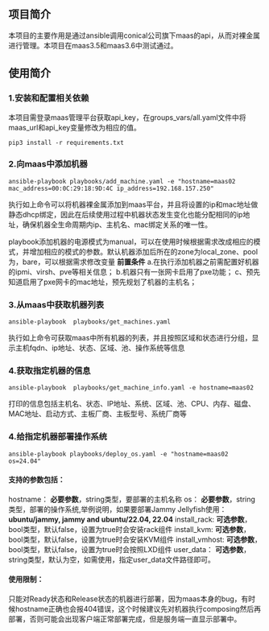 ## 项目简介
本项目的主要作用是通过ansible调用conical公司旗下maas的api，从而对裸金属进行管理。本项目在maas3.5和maas3.6中测试通过。

## 使用简介
### 1.安装和配置相关依赖
本项目需登录maas管理平台获取api_key，在groups_vars/all.yaml文件中将maas_url和api_key变量修改为相应的值。
```shell
pip3 install -r requirements.txt
```

### 2.向maas中添加机器
```shell
ansible-playbook playbooks/add_machine.yaml -e "hostname=maas02 mac_address=00:0C:29:18:9D:4C ip_address=192.168.157.250"
```
执行如上命令可以将机器裸金属添加到maas平台，并且将设置的ip和mac地址做静态dhcp绑定，因此在后续使用过程中机器状态发生变化也能分配相同的ip地址，确保机器全生命周期内ip、主机名、mac绑定关系的唯一性。

playbook添加机器的电源模式为manual，可以在使用时候根据需求改成相应的模式，并增加相应的模式的参数。默认机器添加后所在的zone为local_zone、pool为，bare，可以根据需求修改变量
**前置条件**
a.在执行添加机器之前需配置好机器的ipmi、virsh、pve等相关信息；
b.机器只有一张网卡启用了pxe功能；
c、预先知道启用了pxe网卡的mac地址，预先规划了机器的主机名；

### 3.从maas中获取机器列表
```shell
ansible-playbook  playbooks/get_machines.yaml
```
执行如上命令可获取maas中所有机器的列表，并且按照区域和状态进行分组，显示主机fqdn、ip地址、状态、区域、池、操作系统等信息

### 4.获取指定机器的信息
```shell
ansible-playbook  playbooks/get_machine_info.yaml -e hostname=maas02
```
打印的信息包括主机名、状态、IP地址、系统、区域、池、CPU、内存、磁盘、MAC地址、启动方式、主板厂商、主板型号、系统厂商等



### 4.给指定机器部署操作系统
```shell
ansible-playbook playbooks/deploy_os.yaml -e "hostname=maas02 os=24.04"
```
#### 支持的参数包括：
hostname：       **必要参数**，string类型，要部署的主机名称
os：             **必要参数**，string类型，部署的操作系统,举例说明，如果要部署Jammy Jellyfish使用：**ubuntu/jammy, jammy and ubuntu/22.04, 22.04**
install_rack:   **可选参数**，bool类型，默认false，设置为true时会安装rack组件
install_kvm:    **可选参数**，bool类型，默认false，设置为true时会安装KVM组件
install_vmhost: **可选参数**，bool类型，默认false，设置为true时会按照LXD组件
user_data：      **可选参数**，string类型，默认为空，如需使用，指定user_data文件路径即可。
#### 使用限制：
只能对Ready状态和Release状态的机器进行部署，因为maas本身的bug，有时候hostname正确也会报404错误，这个时候建议先对机器执行composing然后再部署，否则可能会出现客户端正常部署完成，但是服务端一直显示部署中。


